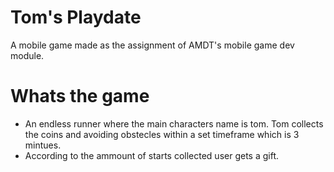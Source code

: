# Tom's Playdate

A mobile game made as the assignment of AMDT's mobile game dev module.

# Whats the game

- An endless runner where the main characters name is tom. Tom collects the coins and avoiding obstecles within a set timeframe which is 3 mintues.
- According to the ammount of starts collected user gets a gift.
